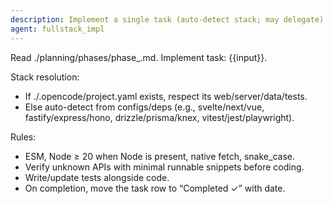```yaml
---
description: Implement a single task (auto-detect stack; may delegate)
agent: fullstack_impl
---
```


Read ./planning/phases/phase\_<n>.md. Implement task: {{input}}.

Stack resolution:

- If ./.opencode/project.yaml exists, respect its web/server/data/tests.
- Else auto-detect from configs/deps (e.g., svelte/next/vue, fastify/express/hono, drizzle/prisma/knex, vitest/jest/playwright).

Rules:

- ESM, Node ≥ 20 when Node is present, native fetch, snake_case.
- Verify unknown APIs with minimal runnable snippets before coding.
- Write/update tests alongside code.
- On completion, move the task row to “Completed ✓” with date.
